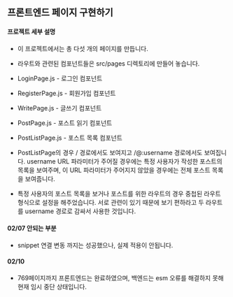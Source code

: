 ## 프론트엔드 페이지 구현하기

#### 프로젝트 세부 설명

* 이 프로젝트에서는 총 다섯 개의 페이지를 만듭니다.
* 라우트와 관련된 컴포넌트들은 src/pages 디렉토리에 만들어 놓습니다.

* LoginPage.js - 로그인 컴포넌트
* RegisterPage.js - 회원가입 컴포넌트
* WritePage.js - 글쓰기 컴포넌트
* PostPage.js - 포스트 읽기 컴포넌트
* PostListPage.js - 포스트 목록 컴포넌트

* PostListPage의 경우 / 경로에서도 보여지고 /@:username 경로에서도 보여집니다. username URL 파라미터가 주어질 경우에는 특정 사용자가 작성한 포스트의 목록을 보여주며, 이 URL 파라미터가 주어지지 않았을 경우에는 전체 포스트 목록을 보여줍니다.

* 특정 사용자의 포스트 목록을 보거나 포스트를 위한 라우트의 경우 중첩된 라우트 형식으로 설정을 해주었습니다. 서로 관련이 있기 때문에 보기 편하라고 두 라우트를 username 경로로 감싸서 사용한 것입니다.

#### 02/07 안되는 부분

* snippet 연결 변동 까지는 성공했으나, 실제 적용이 안됩니다.

#### 02/10 

* 769페이지까지 프론트엔드는 완료하였으며, 백엔드는 esm 오류를 해결하지 못해 현재 임시 중단 상태입니다.